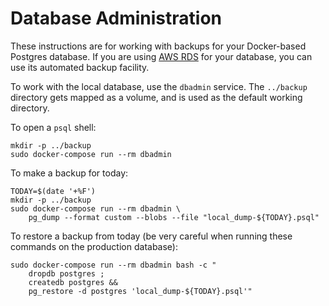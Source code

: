 # Database Administration

These instructions are for working with backups for your Docker-based Postgres
database. If you are using [AWS RDS][aws] for your database, you can use its
automated backup facility.

To work with the local database, use the `dbadmin` service. The `../backup`
directory gets mapped as a volume, and is used as the default working directory.

To open a `psql` shell:

```
mkdir -p ../backup
sudo docker-compose run --rm dbadmin
```

To make a backup for today:

```
TODAY=$(date '+%F')
mkdir -p ../backup
sudo docker-compose run --rm dbadmin \
    pg_dump --format custom --blobs --file "local_dump-${TODAY}.psql"
```

To restore a backup from today (be very careful when running these commands
on the production database):

```
sudo docker-compose run --rm dbadmin bash -c "
    dropdb postgres ;
    createdb postgres &&
    pg_restore -d postgres 'local_dump-${TODAY}.psql'"
```


[aws]: aws.md

